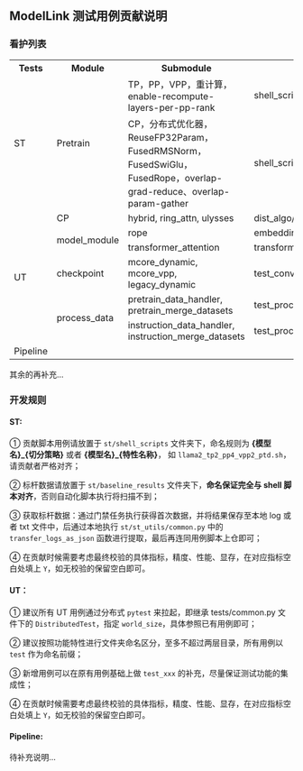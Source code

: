 ## ModelLink 测试用例贡献说明

### 看护列表
<table>
    <tr>
        <th>Tests</th>
        <th>Module</th>
        <th>Submodule</th>
        <th>Scripts</th>
        <th>Accuracy</th>
        <th>Throughput</th>
        <th>Memory</th>
    </tr>
    <tr>
        <td rowspan="2">ST</td>
        <td rowspan="2">Pretrain</td>
        <td>TP，PP，VPP，重计算，enable-recompute-layers-per-pp-rank</td>
        <td>shell_scripts/llama2_tp2_pp4_vpp2.sh</td>
        <td>Y</td>
        <td>Y</td>
        <td>Y</td>
    </tr>
    <tr>
        <td>CP，分布式优化器，ReuseFP32Param，FusedRMSNorm，FusedSwiGlu，FusedRope，overlap-grad-reduce、overlap-param-gather</td>
        <td>shell_scripts/llama2_tp2_cp4_mem_recompute.sh</td>
        <td>Y</td>
        <td>Y</td>
        <td>Y</td>
    </tr>
    <tr>
        <td rowspan="6">UT</td>
        <td>CP</td>
        <td>hybrid, ring_attn, ulysses</td>
        <td>dist_algo/test_hybrid_context_parallel.py</td>
        <td>Y</td>
        <td></td>
        <td></td>
    </tr>
    <tr>
        <td rowspan="2">model_module</td>
        <td>rope</td>
        <td>embeddings/test_rotary_pos_embedding.py</td>
        <td>Y</td>
        <td></td>
        <td></td>
    </tr>
    <tr>
        <td>transformer_attention</td>
        <td>transformer/test_attention.py</td>
        <td>Y</td>
        <td></td>
        <td></td>
    </tr>
    <tr>
        <td>checkpoint</td>
        <td>mcore_dynamic, mcore_vpp, legacy_dynamic</td>
        <td>test_convert_ckpt_from_huggingface.py</td>
        <td>Y</td>
        <td></td>
        <td></td>
    </tr>
	<tr>
        <td rowspan="2">process_data</td>
        <td>pretrain_data_handler, pretrain_merge_datasets</td>
        <td>test_process_pretrain_data.py</td>
        <td>Y</td>
        <td></td>
        <td></td>
    </tr>
	<tr>
        <td>instruction_data_handler, instruction_merge_datasets</td>
        <td>test_process_instruction_data.py</td>
        <td>Y</td>
        <td></td>
        <td></td>
    </tr>
    <tr>
        <td>Pipeline</td>
        <td colspan="6"></td>
    </tr>
</table>


其余的再补充...

### 开发规则

#### ST:

① 贡献脚本用例请放置于 `st/shell_scripts` 文件夹下，命名规则为 **{模型名}_{切分策略}** 或者 **{模型名}_{特性名称}**， 如 `llama2_tp2_pp4_vpp2_ptd.sh`，请贡献者严格对齐；

② 标杆数据请放置于 `st/baseline_results` 文件夹下，**命名保证完全与 shell 脚本对齐**，否则自动化脚本执行将扫描不到；

③ 获取标杆数据：通过门禁任务执行获得首次数据，并将结果保存至本地 log 或者 txt 文件中，后通过本地执行 `st/st_utils/common.py` 中的 `transfer_logs_as_json` 函数进行提取，最后再连同用例脚本上仓即可；

④ 在贡献时候需要考虑最终校验的具体指标，精度、性能、显存，在对应指标空白处填上 `Y`，如无校验的保留空白即可。


#### UT：

① 建议所有 UT 用例通过分布式 `pytest` 来拉起，即继承 tests/common.py 文件下的 `DistributedTest`，指定 `world_size`，具体参照已有用例即可；

② 建议按照功能特性进行文件夹命名区分，至多不超过两层目录，所有用例以 `test` 作为命名前缀；

③ 新增用例可以在原有用例基础上做 `test_xxx` 的补充，尽量保证测试功能的集成性；

④ 在贡献时候需要考虑最终校验的具体指标，精度、性能、显存，在对应指标空白处填上 `Y`，如无校验的保留空白即可。



#### Pipeline:

待补充说明...